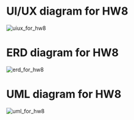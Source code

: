 # UI/UX diagram for HW8

<img src="https://sun3-22.userapi.com/impg/5FK4vZAFWIangw8hcbxtKzv89ftBa_ie1EY8Gg/UtuKHfmFPkk.jpg?size=2560x1436&quality=96&sign=aa08f8ec0ca02136d3982f84ab7c13d0&type=album" alt="uiux_for_hw8">

# ERD diagram for HW8

<img src="https://sun3-8.userapi.com/impg/usuzMGrGGPBntFeTb3o-Ndm70eI_oe80q4QOvA/dXYT9SWWE5A.jpg?size=840x471&quality=96&sign=26557895131a21d9b1ddc75f2e2c763f&type=album" alt="erd_for_hw8">

# UML diagram for HW8

<img src="https://sun9-17.userapi.com/impg/ln9Btq5YON_93PJgeA7cQQwEMexdDJ5nQv6NXA/WUQyXyixvdA.jpg?size=2083x1630&quality=96&sign=5d51e2a52ed5114783eaad40533dfe41&type=album" alt="uml_for_hw8">